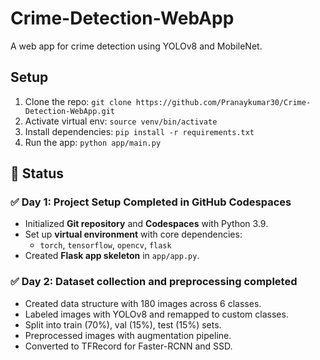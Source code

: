 # Crime-Detection-WebApp
A web app for crime detection using YOLOv8 and MobileNet.

## Setup
1. Clone the repo: `git clone https://github.com/Pranaykumar30/Crime-Detection-WebApp.git`
2. Activate virtual env: `source venv/bin/activate`
3. Install dependencies: `pip install -r requirements.txt`
4. Run the app: `python app/main.py`

## 📌 Status  

### ✅ Day 1: Project Setup Completed in GitHub Codespaces  
- Initialized **Git repository** and **Codespaces** with Python 3.9.  
- Set up **virtual environment** with core dependencies:  
  - `torch`, `tensorflow`, `opencv`, `flask`  
- Created **Flask app skeleton** in `app/app.py`.  

### ✅ Day 2: Dataset collection and preprocessing completed
  - Created data structure with 180 images across 6 classes.
  - Labeled images with YOLOv8 and remapped to custom classes.
  - Split into train (70%), val (15%), test (15%) sets.
  - Preprocessed images with augmentation pipeline.
  - Converted to TFRecord for Faster-RCNN and SSD.

